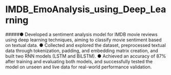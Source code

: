 # IMDB_EmoAnalysis_using_Deep_Learning
#####●	Developed a sentiment analysis model for IMDB movie reviews using deep learning techniques, aiming to classify movie sentiment based on textual data. 
●	Collected and explored the dataset, preprocessed textual data through tokenization, padding, and embedding matrix creation, and built two RNN models (LSTM and BiLSTM).
●	Achieved an accuracy of 87% after training and evaluating both models, and successfully tested the model on unseen and live data for real-world performance validation.
